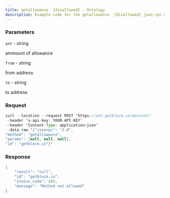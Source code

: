 ```yaml
---
title: getallowance  {disallowed} - Ontology
description: Example code for the getallowance  {disallowed} json-rpc method. Сomplete guide on how to use getallowance  {disallowed} json-rpc in GetBlock.io Web3 documentation.
---
```


### Parameters


`ont` - string

ammount of allowance

`from` - string

from address

`to` - string

to address

### Request

``` java
curl --location --request POST 'https://ont.getblock.io/mainnet/' 
--header 'x-api-key: YOUR-API-KEY' 
--header 'Content-Type: application/json' 
--data-raw '{"jsonrpc": "2.0",
"method": "getallowance",
"params": [null, null, null],
"id": "getblock.io"}'
```

###  Response

``` java
{
    "result": "null",
    "id": "getblock.io",
    "status_code": 405,
    "message": "Method not allowed"
}
```

